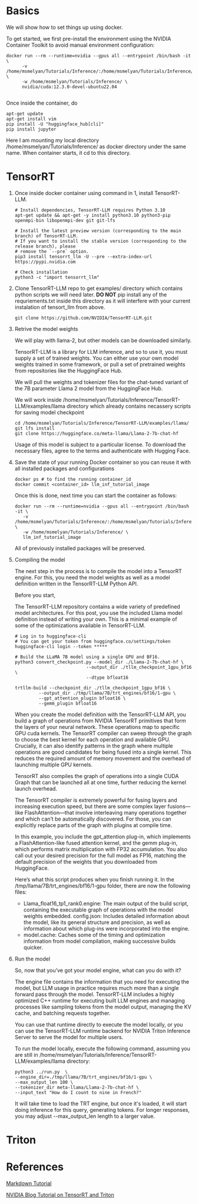 


# Basics

We will show how to set things up using docker.

To get started, we first pre-install the environment using the NVIDIA Container Toolkit to avoid manual environment configuration:

```
docker run --rm --runtime=nvidia --gpus all --entrypoint /bin/bash -it \
      -v /home/msmelyan/Tutorials/Inference/:/home/msmelyan/Tutorials/Inference/ \
      -w /home/msmelyan/Tutorials/Inference/ \
      nvidia/cuda:12.3.0-devel-ubuntu22.04
       
```

Once inside the container, do

```
apt-get update
apt-get install vim
pip install -U "huggingface_hub[cli]"
pip install jupyter
```

Here I am mounting my local directory /home/msmelyan/Tutorials/Inference/ as docker directory under the same name. When container starts, it cd to this directory.

# TensorRT

1. Once inside docker container using command in 1, install TensorRT-LLM.
      ```
      # Install dependencies, TensorRT-LLM requires Python 3.10
      apt-get update && apt-get -y install python3.10 python3-pip openmpi-bin libopenmpi-dev git git-lfs

      # Install the latest preview version (corresponding to the main branch) of TensorRT-LLM.
      # If you want to install the stable version (corresponding to the release branch), please
      # remove the `--pre` option.
      pip3 install tensorrt_llm -U --pre --extra-index-url https://pypi.nvidia.com

      # Check installation
      python3 -c "import tensorrt_llm"
      ```

2. Clone TensorRT-LLM repo to get  examples/ directory which contains python scripts we will need later. **DO NOT** pip install any of the requriements.txt inside this directory as it will interfere with your current instalation of tensort_llm from above.

      ```
      git clone https://github.com/NVIDIA/TensorRT-LLM.git
      ```

3. Retrive the model weights

   We will play with llama-2, but other models can be downloaded similarly.

   TensorRT-LLM is a library for LLM inference, and so to use it, you must supply a set of trained weights. You can either use your own model weights trained in some framework, or pull a set of pretrained weights from repositories like the HuggingFace Hub.

   We will pull the weights and tokenizer files for the chat-tuned variant of the 7B parameter Llama 2 model from the HuggingFace Hub.

   We will work inside /home/msmelyan/Tutorials/Inference/TensorRT-LLM/examples/llama directory which already contains necassery scripts for saving model checkpoint

   ```
   cd /home/msmelyan/Tutorials/Inference/TensorRT-LLM/examples/llama/
   git lfs install
   git clone https://huggingface.co/meta-llama/Llama-2-7b-chat-hf
   ```

   Usage of this model is subject to a particular license. To download the necessary files, agree to the terms and authenticate with Hugging Face.


5. Save the state of your running Docker container so you can reuse it with all installed packages and configurations 
   
   ```
   docker ps # to find the running container_id
   docker commit <container_id> llm_inf_tutorial_image
   ```
   Once this is done, next time you can start the container as follows:

   ```
   docker run --rm --runtime=nvidia --gpus all --entrypoint /bin/bash -it \
      -v /home/msmelyan/Tutorials/Inference/:/home/msmelyan/Tutorials/Inference/ \
      -w /home/msmelyan/Tutorials/Inference/ \
      llm_inf_tutorial_image
   ```
   All of previously installed packages will be preserved.

6. Compiling the model

   The next step in the process is to compile the model into a TensorRT engine. For this, you need the model weights as well as a model definition written in the TensorRT-LLM Python API.

   Before you start, 

   The TensorRT-LLM repository contains a wide variety of predefined model architectures. For this post, you use the included Llama model definition instead of writing your own. This is a minimal example of some of the optimizations available in TensorRT-LLM.

   ```
   # Log in to huggingface-cli
   # You can get your token from huggingface.co/settings/token
   huggingface-cli login --token *****
 
   # Build the LLaMA 7B model using a single GPU and BF16.
   python3 convert_checkpoint.py --model_dir ./Llama-2-7b-chat-hf \
                              --output_dir ./tllm_checkpoint_1gpu_bf16 \
                              --dtype bfloat16
 
   trtllm-build --checkpoint_dir ./tllm_checkpoint_1gpu_bf16 \
            --output_dir ./tmp/llama/7B/trt_engines/bf16/1-gpu \
            --gpt_attention_plugin bfloat16 \
            --gemm_plugin bfloat16
   ```
   
   When you create the model definition with the TensorRT-LLM API, you build a graph of operations from NVIDIA TensorRT primitives that form the layers of your neural network. These operations map to specific GPU cuda kernels. The TensorRT compiler can sweep through the graph to choose the best kernel for each operation and available GPU. Crucially, it can also identify patterns in the graph where multiple operations are good candidates for being fused into a single kernel. This reduces the required amount of memory movement and the overhead of launching multiple GPU kernels.

   TensorRT also compiles the graph of operations into a single CUDA Graph that can be launched all at one time, further reducing the kernel launch overhead.

   The TensorRT compiler is extremely powerful for fusing layers and increasing execution speed, but there are some complex layer fusions—like FlashAttention—that involve interleaving many operations together and which can’t be automatically discovered. For those, you can explicitly replace parts of the graph with plugins at compile time.

   In this example, you include the gpt_attention plug-in, which implements a FlashAttention-like fused attention kernel, and the gemm plug-in, which performs matrix multiplication with FP32 accumulation. You also call out your desired precision for the full model as FP16, matching the default precision of the weights that you downloaded from HuggingFace.

   Here’s what this script produces when you finish running it. In the /tmp/llama/7B/trt_engines/bf16/1-gpu folder, there are now the following files:

   - Llama_float16_tp1_rank0.engine: The main output of the build script, containing the executable graph of operations with the model weights embedded.
config.json: Includes detailed information about the model, like its general structure and precision, as well as information about which plug-ins were incorporated into the engine.
   - model.cache: Caches some of the timing and optimization information from model compilation, making successive builds quicker.

7. Run the model

   So, now that you’ve got your model engine, what can you do with it?

   The engine file contains the information that you need for executing the model, but LLM usage in practice requires much more than a single forward pass through the model. TensorRT-LLM includes a highly optimized C++ runtime for executing built LLM engines and managing processes like sampling tokens from the model output, managing the KV cache, and batching requests together.

   You can use that runtime directly to execute the model locally, or you can use the TensorRT-LLM runtime backend for NVIDIA Triton Inference Server to serve the model for multiple users.

   To run the model locally, execute the following command, assuming you are still in /home/msmelyan/Tutorials/Inference/TensorRT-LLM/examples/llama directory:
   
   ```
   python3 ../run.py  \
   --engine_dir=./tmp/llama/7B/trt_engines/bf16/1-gpu \
   --max_output_len 100 \
   --tokenizer_dir meta-llama/Llama-2-7b-chat-hf \
   --input_text "How do I count to nine in French?"
   ```

   It will take time to load the TRT engine, but once it's loaded, it will start doing inference for this query, generating tokens. For longer responses, you may adjust --max_output_len length to a larger value.

# Triton

# References

[Markdown Tutorial](https://docs.github.com/en/get-started/writing-on-github/getting-started-with-writing-and-formatting-on-github/basic-writing-and-formatting-syntax)

[NVIDIA Blog Tutorial on TensorRT and Triton](https://developer.nvidia.com/blog/optimizing-inference-on-llms-with-tensorrt-llm-now-publicly-available/)
